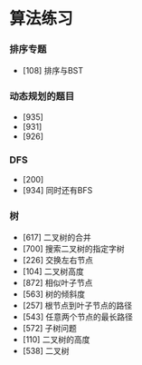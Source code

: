 # 算法练习

### 排序专题

- [108] 排序与BST

### 动态规划的题目

- [935]
- [931]
- [926]

### DFS

- [200]
- [934] 同时还有BFS

### 树

- [617] 二叉树的合并
- [700] 搜索二叉树的指定字树
- [226] 交换左右节点
- [104] 二叉树高度
- [872] 相似叶子节点
- [563] 树的倾斜度
- [257] 根节点到叶子节点的路径
- [543] 任意两个节点的最长路径
- [572] 子树问题
- [110] 二叉树的高度
- [538] 二叉树